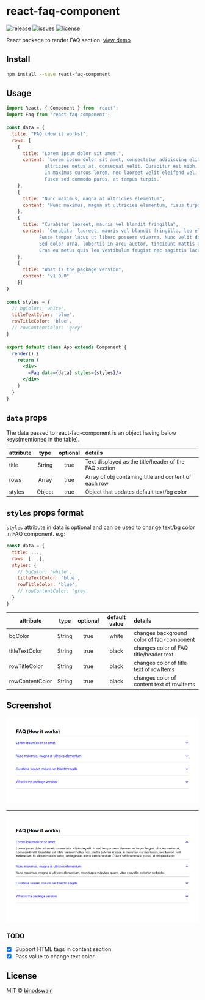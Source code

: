 # react-faq-component

[![release](https://badgen.net/npm/v/react-faq-component)](https://www.npmjs.com/package/react-faq-component)
[![issues](https://badgen.net/github/issues/binodswain/react-faq-component)](https://github.com/binodswain/react-faq-component/issues)
[![license](https://badgen.net/github/license/binodswain/react-faq-component)](https://github.com/binodswain/react-faq-component/blob/master/LICENSE)


React package to render FAQ section.
[view demo](https://binodswain.github.io/react-faq-component/)

## Install

```bash
npm install --save react-faq-component
```

## Usage

```jsx
import React, { Component } from 'react';
import Faq from 'react-faq-component';

const data = {
  title: "FAQ (How it works)",
  rows: [
    {
      title: "Lorem ipsum dolor sit amet,",
      content: `Lorem ipsum dolor sit amet, consectetur adipiscing elit. In sed tempor sem. Aenean vel turpis feugiat, 
              ultricies metus at, consequat velit. Curabitur est nibh, varius in tellus nec, mattis pulvinar metus. 
              In maximus cursus lorem, nec laoreet velit eleifend vel. Ut aliquet mauris tortor, sed egestas libero interdum vitae. 
              Fusce sed commodo purus, at tempus turpis.`
    },
    {
      title: "Nunc maximus, magna at ultricies elementum",
      content: "Nunc maximus, magna at ultricies elementum, risus turpis vulputate quam, vitae convallis ex tortor sed dolor."
    },
    {
      title: "Curabitur laoreet, mauris vel blandit fringilla",
      content: `Curabitur laoreet, mauris vel blandit fringilla, leo elit rhoncus nunc, ac sagittis leo elit vel lorem. 
            Fusce tempor lacus ut libero posuere viverra. Nunc velit dolor, tincidunt at varius vel, laoreet vel quam. 
            Sed dolor urna, lobortis in arcu auctor, tincidunt mattis ante. Vivamus venenatis ultricies nibh in volutpat. 
            Cras eu metus quis leo vestibulum feugiat nec sagittis lacus.Mauris vulputate arcu sed massa euismod dignissim. `
    },
    {
      title: "What is the package version",
      content: "v1.0.0"
    }]
}

const styles = {
  // bgColor: 'white',
  titleTextColor: 'blue',
  rowTitleColor: 'blue',
  // rowContentColor: 'grey'
}

export default class App extends Component {
  render() {
    return (
      <div>
        <Faq data={data} styles={styles}/>
      </div>
    )
  }
}

```
## `data` props
The data passed to react-faq-component is an object having below keys(mentioned in the table).

| attribute| type  |optional | details  |
| ---------|:-----:|:-------:|:---------|
| title    |String |true     |Text displayed as the title/header of the FAQ section|
| rows     |Array  |true     |Array of obj containing title and content of each row|
| styles   |Object |true     |Object that updates default text/bg color            |

## `styles` props format
`styles` attribute in data is optional and can be used to change text/bg color in FAQ component.
e.g:
```js
const data = {
  title: ...,
  rows: [...],
  styles: {
    // bgColor: 'white',
    titleTextColor: 'blue',
    rowTitleColor: 'blue',
    // rowContentColor: 'grey'
  }
}
```
| attribute       | type  |optional |default value | details  |
| ----------------|:-----:|:-------:|:------------:|:---------|
| bgColor         |String |true     |white         |changes background color of faq-component|
| titleTextColor  |String |true     |black         |changes color of FAQ title/header text   |
| rowTitleColor   |String |true     |black         |changes color of title text of rowItems  |
| rowContentColor |String |true     |black         |changes color of content text of rowItems|

## Screenshot

![Screenshot 1](/example/closed.png?raw=true "closed state")
***
![Screenshot 2](/example/expanded.png?raw=true "expanded state")

### TODO
- [x] Support HTML tags in content section.
- [x] Pass value to change text color.

## License

MIT © [binodswain](https://github.com/binodswain)
